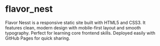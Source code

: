 # flavor_nest
Flavor Nesst is a responsive static site built with HTML5 and CSS3. It features clean, modern design with mobile-first layout and smooth typography. Perfect for learning core frontend skills. Deployed easily with GitHub Pages for quick sharing.
